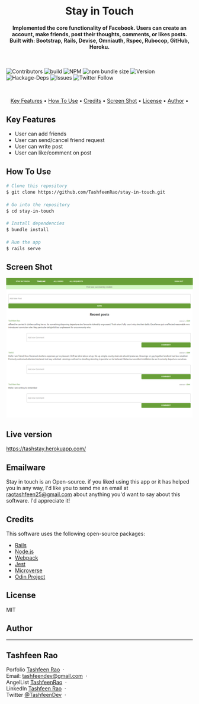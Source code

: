 <h1 align="center">
  <br>
    Stay in Touch
  <br>
</h1>

<h4 align="center">Implemented the core functionality of Facebook. Users can create an account, make friends, post their thoughts, comments, or likes posts. Built with: Bootstrap, Rails, Devise, Omniauth, Rspec, Rubocop, GitHub, Heroku.
</h4>
</br>

![Contributors](https://img.shields.io/badge/Contributor-Tashfeen-green)
![build](https://img.shields.io/badge/build-passing-green)
![NPM](https://img.shields.io/badge/NPM-14.01-green)
![npm bundle size](https://img.shields.io/bundlephobia/min/react?color=green)
![Version](https://img.shields.io/badge/version-1.0.0-green)
![Hackage-Deps](https://img.shields.io/hackage-deps/v/json)
![Issues](https://img.shields.io/badge/issues-0-green)
![Twitter Follow](https://img.shields.io/twitter/follow/TashfeenDev?label=Tashfeen&style=social)

</br>

<p align="center">
  <a href="#key-features">Key Features</a> •
  <a href="#how-to-use">How To Use</a> •
  <a href="#credits">Credits</a> •
  <a href="#screen-shot">Screen Shot</a> •
  <a href="#license">License</a> •
  <a href="#author">Author</a> •
</p>

## Key Features

* User can add friends
* User can send/cancel friend request
* User can write post
* User can like/comment on post

## How To Use

```bash
# Clone this repository
$ git clone https://github.com/TashfeenRao/stay-in-touch.git

# Go into the repository
$ cd stay-in-touch

# Install dependencies
$ bundle install

# Run the app
$ rails serve
```

## Screen Shot

![screenshot](screencapture-tashstay-herokuapp-posts-2020-06-13-19_21_54.png)

## Live version

https://tashstay.herokuapp.com/

## Emailware

Stay in touch is an Open-source. if you liked using this app or it has helped you in any way, I'd like you to send me an email at <raotashfeen25@gmail.com> about anything you'd want to say about this software. I'd appreciate it!

## Credits

This software uses the following open-source packages:

- [Rails](https://rubyonrails.org/)
- [Node.js](https://nodejs.org/)
- [Webpack](https://webpack.js.org/)
- [Jest](https://jestjs.io/)
- [Microverse](http://microverse.org/)
- [Odin Project](https://www.theodinproject.com/)

## License

MIT

## Author
---

<h2>Tashfeen Rao </h2>

Porfolio [Tashfeen Rao](https://tashfeen-rao.netlify.app/) &nbsp;&middot;&nbsp;
</br>
Email: tashfeendev@gmail.com &nbsp;&middot;&nbsp;
</br>
AngelList [TashfeenRao](https://angel.co/u/tashfeen-rao) &nbsp;&middot;&nbsp;
</br>
LinkedIn [Tashfeen Rao](https://www.linkedin.com/in/tashfeen-rao/) &nbsp;&middot;&nbsp;
</br>
Twitter [@TashfeenDev](https://twitter.com/TashfeenDev) &nbsp;&middot;&nbsp;
